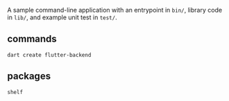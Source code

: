 A sample command-line application with an entrypoint in `bin/`, library code
in `lib/`, and example unit test in `test/`.

## commands

    dart create flutter-backend

## packages

    shelf
